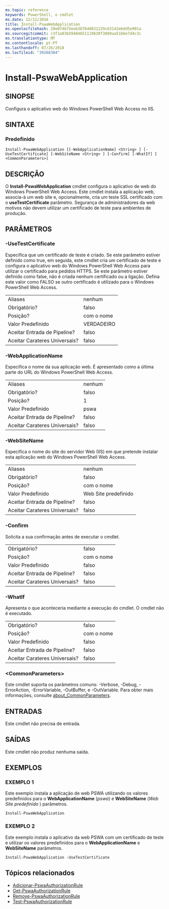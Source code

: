 ```yaml
---
ms.topic: reference
keywords: PowerShell, o cmdlet
ms.date: 12/12/2016
title: Install-PswaWebApplication
ms.openlocfilehash: 29e074b75eeb387640831229c63142e6dd5e991a
ms.sourcegitcommit: c3f1a83b59484651119630f3089aa51b6e7d4c3c
ms.translationtype: MT
ms.contentlocale: pt-PT
ms.lasthandoff: 07/26/2018
ms.locfileid: "39268304"
---
```

# <a name="install-pswawebapplication"></a>Install-PswaWebApplication

## <a name="synopsis"></a>SINOPSE

Configura o aplicativo web do Windows PowerShell Web Access no IIS.

## <a name="syntax"></a>SINTAXE

### <a name="default"></a>Predefinido
```
Install-PswaWebApplication [[-WebApplicationName] <String> ] [-UseTestCertificate] [-WebSiteName <String> ] [-Confirm] [-WhatIf] [ <CommonParameters>]
```

## <a name="description"></a>DESCRIÇÃO

O **Install-PswaWebApplication** cmdlet configura o aplicativo de web do Windows PowerShell Web Access.
Este cmdlet instala a aplicação web, associa-à um web site e, opcionalmente, cria um teste SSL certificado com o **useTestCertificate** parâmetro. Segurança de administradores da web motivos não devem utilizar um certificado de teste para ambientes de produção.

## <a name="parameters"></a>PARÂMETROS

### <a name="-usetestcertificate"></a>-UseTestCertificate

Especifica que um certificado de teste é criado. Se este parâmetro estiver definido como true, em seguida, este cmdlet cria um certificado de teste e configura o aplicativo web do Windows PowerShell Web Access para utilizar o certificado para pedidos HTTPS. Se este parâmetro estiver definido como false, não é criada nenhum certificado ou a ligação. Defina este valor como FALSO se outro certificado é utilizado para o Windows PowerShell Web Access.

|||
|-|-|
| Aliases                              | nenhum                                 |
| Obrigatório?                            | falso                                |
| Posição?                            | com o nome                                |
| Valor Predefinido                        | VERDADEIRO                                 |
| Aceitar Entrada de Pipeline?               | falso                                |
| Aceitar Carateres Universais?          | falso                                |

### <a name="-webapplicationname"></a>-WebApplicationName

Especifica o nome da sua aplicação web. É apresentado como a última parte do URL do Windows PowerShell Web Access.

|||
|-|-|
| Aliases                              | nenhum                                 |
| Obrigatório?                            | falso                                |
| Posição?                            | 1                                    |
| Valor Predefinido                        | pswa                                 |
| Aceitar Entrada de Pipeline?               | falso                                |
| Aceitar Carateres Universais?          | falso                                |

### <a name="-websitename"></a>-WebSiteName

Especifica o nome do site do servidor Web (IIS) em que pretende instalar esta aplicação web do Windows PowerShell Web Access.

|||
|-|-|
| Aliases                              | nenhum                                 |
| Obrigatório?                            | falso                                |
| Posição?                            | com o nome                                |
| Valor Predefinido                        | Web Site predefinido                     |
| Aceitar Entrada de Pipeline?               | falso                                |
| Aceitar Carateres Universais?          | falso                                |

### <a name="-confirm"></a>-Confirm

Solicita a sua confirmação antes de executar o cmdlet.

|||
|-|-|
| Obrigatório?                            | falso                                |
| Posição?                            | com o nome                                |
| Valor Predefinido                        | falso                                |
| Aceitar Entrada de Pipeline?               | falso                                |
| Aceitar Carateres Universais?          | falso                                |

### <a name="-whatif"></a>-WhatIf

Apresenta o que aconteceria mediante a execução do cmdlet.
O cmdlet não é executado.

|||
|-|-|
| Obrigatório?                            | falso                                |
| Posição?                            | com o nome                                |
| Valor Predefinido                        | falso                                |
| Aceitar Entrada de Pipeline?               | falso                                |
| Aceitar Carateres Universais?          | falso                                |

### <a name="ltcommonparametersgt"></a>&lt;CommonParameters&gt;

Este cmdlet suporta os parâmetros comuns: -Verbose, -Debug, -ErrorAction, -ErrorVariable, -OutBuffer, e -OutVariable. Para obter mais informações, consulte [about_CommonParameters](http://go.microsoft.com/fwlink/p/?LinkID=113216).

## <a name="inputs"></a>ENTRADAS

Este cmdlet não precisa de entrada.

## <a name="outputs"></a>SAÍDAS

Este cmdlet não produz nenhuma saída.

## <a name="examples"></a>EXEMPLOS

### <a name="example-1"></a>EXEMPLO 1

Este exemplo instala a aplicação de web PSWA utilizando os valores predefinidos para o **WebApplicationName** (*pswa*) e **WebSiteName** (*Web Site predefinido* ) parâmetros.

```
Install-PswaWebApplication
```

### <a name="example-2"></a>EXEMPLO 2

Este exemplo instala o aplicativo da web PSWA com um certificado de teste e utilizar os valores predefinidos para o **WebApplicationName** e **WebSiteName** parâmetros.

```
Install-PswaWebApplication -UseTestCertificate
```

## <a name="related-topics"></a>Tópicos relacionados

- [Adicionar-PswaAuthorizationRule](add-pswaauthorizationrule.md)
- [Get-PswaAuthorizationRule](get-pswaauthorizationrule.md)
- [Remove-PswaAuthorizationRule](remove-pswaauthorizationrule.md)
- [Test-PswaAuthorizationRule](test-pswaauthorizationrule.md)
